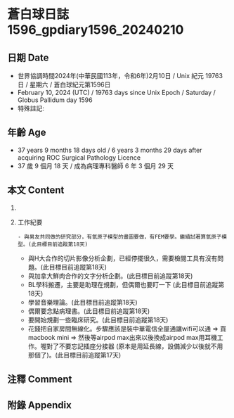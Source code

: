 [_metadata_:encoding]: - "utf-8"
[_metadata_:language]: - "zh-Hant-TW"
[_metadata_:fileformat]: - "markdown"
[_metadata_:MIME_type]: - "text/plain"
[_metadata_:markdown_version]: - "commonmark version 0.30"
[_metadata_:markdown_spec]: - "https://spec.commonmark.org/0.30/"

# 蒼白球日誌1596_gpdiary1596_20240210 #

## 日期 Date ##

* 世界協調時間2024年(中華民國113年，令和6年)2月10日 / Unix 紀元 19763 日 / 星期六 / 蒼白球紀元第1596日
* February 10, 2024 (UTC) / 19763 days since Unix Epoch / Saturday / Globus Pallidum day 1596
* 特殊註記:

## 年齡 Age ##

* 37 years 9 months 18 days old / 6 years 3 months 29 days after acquiring ROC Surgical Pathology Licence
* 37 歲 9 個月 18 天 / 成為病理專科醫師 6 年 3 個月 29 天

## 本文 Content ##

1. 

    
2. 工作紀要

       - 與男友共同做的研究部分，有氫原子模型的畫圖要做，有FEM要學。繼續試著算氫原子模型。(此目標目前追蹤第18天)
   - 與H大合作的切片影像分析企劃，已經停擺很久，需要檢閱工具有沒有問題。(此目標目前追蹤第18天)
   - 與加拿大鮮肉合作的文字分析企劃。(此目標目前追蹤第18天)
   - BL學科搬遷，主要是助理在規劃，但偶爾也要盯一下 (此目標目前追蹤第18天)
   - 學習音樂理論。(此目標目前追蹤第18天)
   - 偶爾要念點病理書。(此目標目前追蹤第18天)
   - 要開始規劃一些臨床研究。(此目標目前追蹤第18天)
   - 花錢把自家房間無線化。步驟應該是裝中華電信全屋通讓wifi可以通 => 買macbook mini => 然後等airpod max出來以後換成airpod max用耳機工作。喔對了不要忘記插座分接器 (原本是用延長線，設備減少以後就不用那個了)。(此目標目前追蹤第17天)


## 注釋 Comment ##


## 附錄 Appendix ##

